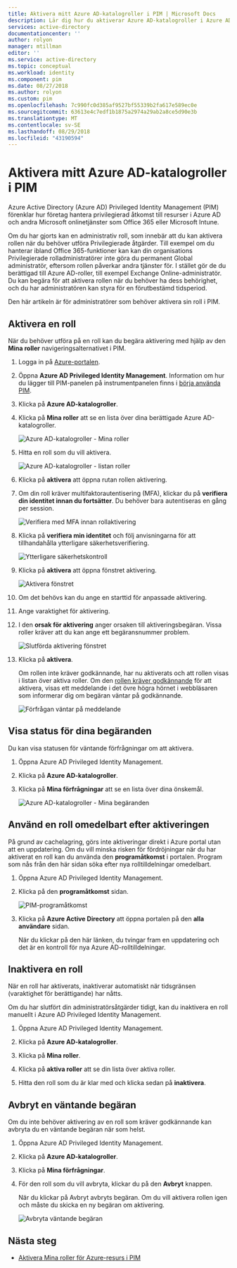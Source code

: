 ```yaml
---
title: Aktivera mitt Azure AD-katalogroller i PIM | Microsoft Docs
description: Lär dig hur du aktiverar Azure AD-katalogroller i Azure AD Privileged Identity Management (PIM).
services: active-directory
documentationcenter: ''
author: rolyon
manager: mtillman
editor: ''
ms.service: active-directory
ms.topic: conceptual
ms.workload: identity
ms.component: pim
ms.date: 08/27/2018
ms.author: rolyon
ms.custom: pim
ms.openlocfilehash: 7c990fc0d385af9527bf55339b2fa617e589ec0e
ms.sourcegitcommit: 63613e4c7edf1b1875a2974a29ab2a8ce5d90e3b
ms.translationtype: MT
ms.contentlocale: sv-SE
ms.lasthandoff: 08/29/2018
ms.locfileid: "43190594"
---
```

# <a name="activate-my-azure-ad-directory-roles-in-pim"></a>Aktivera mitt Azure AD-katalogroller i PIM

Azure Active Directory (Azure AD) Privileged Identity Management (PIM) förenklar hur företag hantera privilegierad åtkomst till resurser i Azure AD och andra Microsoft onlinetjänster som Office 365 eller Microsoft Intune.  

Om du har gjorts kan en administrativ roll, som innebär att du kan aktivera rollen när du behöver utföra Privilegierade åtgärder. Till exempel om du hanterar ibland Office 365-funktioner kan kan din organisations Privilegierade rolladministratörer inte göra du permanent Global administratör, eftersom rollen påverkar andra tjänster för. I stället gör de du berättigad till Azure AD-roller, till exempel Exchange Online-administratör. Du kan begära för att aktivera rollen när du behöver ha dess behörighet, och du har administratören kan styra för en förutbestämd tidsperiod.

Den här artikeln är för administratörer som behöver aktivera sin roll i PIM.

## <a name="activate-a-role"></a>Aktivera en roll

När du behöver utföra på en roll kan du begära aktivering med hjälp av den **Mina roller** navigeringsalternativet i PIM.

1. Logga in på [Azure-portalen](https://portal.azure.com/).

1. Öppna **Azure AD Privileged Identity Management**. Information om hur du lägger till PIM-panelen på instrumentpanelen finns i [börja använda PIM](pim-getting-started.md).

1. Klicka på **Azure AD-katalogroller**.

1. Klicka på **Mina roller** att se en lista över dina berättigade Azure AD-katalogroller.

    ![Azure AD-katalogroller - Mina roller](./media/pim-how-to-activate-role/directory-roles-my-roles.png)

1. Hitta en roll som du vill aktivera.

    ![Azure AD-katalogroller - listan roller](./media/pim-how-to-activate-role/directory-roles-my-roles-activate.png)

1. Klicka på **aktivera** att öppna rutan rollen aktivering.

1. Om din roll kräver multifaktorautentisering (MFA), klickar du på **verifiera din identitet innan du fortsätter**. Du behöver bara autentiseras en gång per session.

    ![Verifiera med MFA innan rollaktivering](./media/pim-how-to-activate-role/directory-roles-my-roles-mfa.png)

1. Klicka på **verifiera min identitet** och följ anvisningarna för att tillhandahålla ytterligare säkerhetsverifiering.

    ![Ytterligare säkerhetskontroll](./media/pim-how-to-activate-role/additional-security-verification.png)

1. Klicka på **aktivera** att öppna fönstret aktivering.

    ![Aktivera fönstret](./media/pim-how-to-activate-role/directory-roles-activate.png)

1. Om det behövs kan du ange en starttid för anpassade aktivering.

1. Ange varaktighet för aktivering.

1. I den **orsak för aktivering** anger orsaken till aktiveringsbegäran. Vissa roller kräver att du kan ange ett begäransnummer problem.

    ![Slutförda aktivering fönstret](./media/pim-how-to-activate-role/directory-roles-activation-pane.png)

1. Klicka på **aktivera**.

    Om rollen inte kräver godkännande, har nu aktiverats och att rollen visas i listan över aktiva roller. Om den [rollen kräver godkännande](./azure-ad-pim-approval-workflow.md) för att aktivera, visas ett meddelande i det övre högra hörnet i webbläsaren som informerar dig om begäran väntar på godkännande.

    ![Förfrågan väntar på meddelande](./media/pim-how-to-activate-role/directory-roles-activate-notification.png)

## <a name="view-the-status-of-your-requests"></a>Visa status för dina begäranden

Du kan visa statusen för väntande förfrågningar om att aktivera.

1. Öppna Azure AD Privileged Identity Management.

1. Klicka på **Azure AD-katalogroller**.

1. Klicka på **Mina förfrågningar** att se en lista över dina önskemål.

    ![Azure AD-katalogroller - Mina begäranden](./media/pim-how-to-activate-role/directory-roles-my-requests.png)

## <a name="use-a-role-immediately-after-activation"></a>Använd en roll omedelbart efter aktiveringen

På grund av cachelagring, görs inte aktiveringar direkt i Azure portal utan att en uppdatering. Om du vill minska risken för fördröjningar när du har aktiverat en roll kan du använda den **programåtkomst** i portalen. Program som nås från den här sidan söka efter nya rolltilldelningar omedelbart.

1. Öppna Azure AD Privileged Identity Management.

1. Klicka på den **programåtkomst** sidan.

    ![PIM-programåtkomst](./media/pim-how-to-activate-role/pim-application-access.png)

1. Klicka på **Azure Active Directory** att öppna portalen på den **alla användare** sidan.

    När du klickar på den här länken, du tvingar fram en uppdatering och det är en kontroll för nya Azure AD-rolltilldelningar.

## <a name="deactivate-a-role"></a>Inaktivera en roll

När en roll har aktiverats, inaktiverar automatiskt när tidsgränsen (varaktighet för berättigande) har nåtts.

Om du har slutfört din administratörsåtgärder tidigt, kan du inaktivera en roll manuellt i Azure AD Privileged Identity Management.

1. Öppna Azure AD Privileged Identity Management.

1. Klicka på **Azure AD-katalogroller**.

1. Klicka på **Mina roller**.

1. Klicka på **aktiva roller** att se din lista över aktiva roller.

1. Hitta den roll som du är klar med och klicka sedan på **inaktivera**.

## <a name="cancel-a-pending-request"></a>Avbryt en väntande begäran

Om du inte behöver aktivering av en roll som kräver godkännande kan avbryta du en väntande begäran när som helst.

1. Öppna Azure AD Privileged Identity Management.

1. Klicka på **Azure AD-katalogroller**.

1. Klicka på **Mina förfrågningar**.

1. För den roll som du vill avbryta, klickar du på den **Avbryt** knappen.

    När du klickar på Avbryt avbryts begäran. Om du vill aktivera rollen igen och måste du skicka en ny begäran om aktivering.

   ![Avbryta väntande begäran](./media/pim-how-to-activate-role/directory-role-cancel.png)

## <a name="next-steps"></a>Nästa steg

- [Aktivera Mina roller för Azure-resurs i PIM](pim-resource-roles-activate-your-roles.md)
